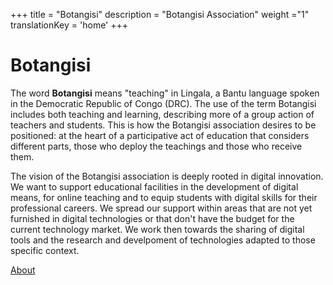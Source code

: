 +++
title = "Botangisi"
description = "Botangisi Association"
weight ="1"
translationKey = 'home'
+++

# Botangisi

The word **Botangisi** means "teaching" in Lingala, a Bantu language spoken in the Democratic Republic of Congo (DRC). The use of the term Botangisi includes both teaching and learning, describing more of a group action of teachers and students. This is how the Botangisi association desires to be positioned: at the heart of a participative act of education that considers different parts, those who deploy the teachings and those who receive them.

The vision of the Botangisi association is deeply rooted in digital innovation. We want to support educational facilities in the development of digital means, for online teaching and to equip students with digital skills for their professional careers.
We spread our support within areas that are not yet furnished in digital technologies or that don't have the budget for the current technology market. We work then towards the sharing of digital tools and the research and develpoment of technologies adapted to those specific context.

[About](/en/about/)
